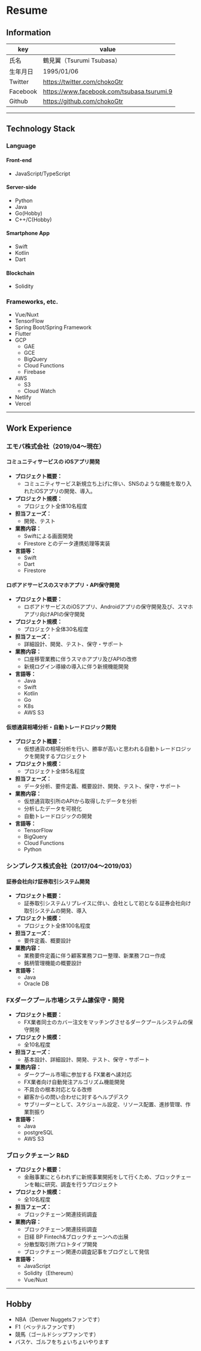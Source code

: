 # Resume

## Information

|key|value|
|---|---|
|氏名|鶴見翼（Tsurumi Tsubasa）|
|生年月日|1995/01/06|
|Twitter|https://twitter.com/chokoGtr|
|Facebook|https://www.facebook.com/tsubasa.tsurumi.9|
|Github|https://github.com/chokoGtr|

---

## Technology Stack

### Language

#### Front-end
- JavaScript/TypeScript

#### Server-side
- Python
- Java
- Go(Hobby)
- C++/C(Hobby)

#### Smartphone App
- Swift
- Kotlin
- Dart

#### Blockchain
- Solidity

### Frameworks, etc.

- Vue/Nuxt
- TensorFlow
- Spring Boot/Spring Framework
- Flutter
- GCP
    - GAE
    - GCE
    - BigQuery
    - Cloud Functions
    - Firebase
- AWS
    - S3
    - Cloud Watch
- Netlify
- Vercel

---

## Work Experience

### エモバ株式会社（2019/04〜現在）

#### コミュニティサービスの iOSアプリ開発
- **プロジェクト概要：**
    - コミュニティサービス新規立ち上げに伴い、SNSのような機能を取り入れたiOSアプリの開発、導入。
- **プロジェクト規模：**
    - プロジェクト全体10名程度
- **担当フェーズ：**
    - 開発、テスト
- **業務内容：**
    - Swiftによる画面開発
    - Firestore とのデータ連携処理等実装
- **言語等：**
    - Swift
    - Dart
    - Firestore

#### ロボアドサービスのスマホアプリ・API保守開発
- **プロジェクト概要：**
    - ロボアドサービスのiOSアプリ、Androidアプリの保守開発及び、スマホアプリ向けAPIの保守開発
- **プロジェクト規模：**
    - プロジェクト全体30名程度
- **担当フェーズ：**
    - 詳細設計、開発、テスト、保守・サポート
- **業務内容：**
    - 口座移管業務に伴うスマホアプリ及びAPIの改修
    - 新規ログイン導線の導入に伴う新規機能開発
- **言語等：**
    - Java
    - Swift
    - Kotlin
    - Go
    - K8s
    - AWS S3

#### 仮想通貨相場分析・自動トレードロジック開発
- **プロジェクト概要：**
    - 仮想通貨の相場分析を行い、勝率が高いと思われる自動トレードロジックを開発するプロジェクト
- **プロジェクト規模：**
    - プロジェクト全体5名程度
- **担当フェーズ：**
    - データ分析、要件定義、概要設計、開発、テスト、保守・サポート
- **業務内容：**
    - 仮想通貨取引所のAPIから取得したデータを分析
    - 分析したデータを可視化
    - 自動トレードロジックの開発
- **言語等：**
    - TensorFlow
    - BigQuery
    - Cloud Functions
    - Python


### シンプレクス株式会社（2017/04〜2019/03）
#### 証券会社向け証券取引システム開発
- **プロジェクト概要：**
    - 証券取引システムリプレイスに伴い、会社として初となる証券会社向け取引システムの開発、導入
- **プロジェクト規模：**
    - プロジェクト全体100名程度
- **担当フェーズ：**
    - 要件定義、概要設計
- **業務内容：**
    - 業務要件定義に伴う顧客業務フロー整理、新業務フロー作成
    - 銘柄管理機能の概要設計
- **言語等：**
    - Java
    - Oracle DB

### FXダークプール市場システム䛾保守・開発
- **プロジェクト概要：**
    - FX業者同士のカバー注文をマッチングさせるダークプールシステムの保守開発
- **プロジェクト規模：**
    - 全10名程度
- **担当フェーズ：**
    - 基本設計、詳細設計、開発、テスト、保守・サポート
- **業務内容：**
    - ダークプール市場に参加する FX業者へ䛾対応
    - FX業者向け自動発注アルゴリズム機能開発
    - 不具合の根本対応となる改修
    - 顧客からの問い合わせに対するヘルプデスク
    - サブリーダーとして、スケジュール設定、リソース配置、進捗管理、作業割振り
- **言語等：**
    - Java
    - postgreSQL
    - AWS S3


### ブロックチェーン R&D
- **プロジェクト概要：**
    - 金融事業にとらわれずに新規事業開拓をして行くため、ブロックチェーンを軸に研究、調査を行うプロジェクト
- **プロジェクト規模：**
    - 全10名程度
- **担当フェーズ：**
    - ブロックチェーン関連技術調査
- **業務内容：**
    - ブロックチェーン関連技術調査
    - 日経 BP Fintech&ブロックチェーンへの出展
    - 分散型取引所プロトタイプ開発
    - ブロックチェーン関連の調査記事をブログとして発信
- **言語等：**
    - JavaScript
    - Solidity（Ethereum）
    - Vue/Nuxt

---
## Hobby

- NBA（Denver Nuggetsファンです）
- F1（ベッテルファンです）
- 競馬（ゴールドシップファンです）
- バスケ、ゴルフをちょいちょいやります
